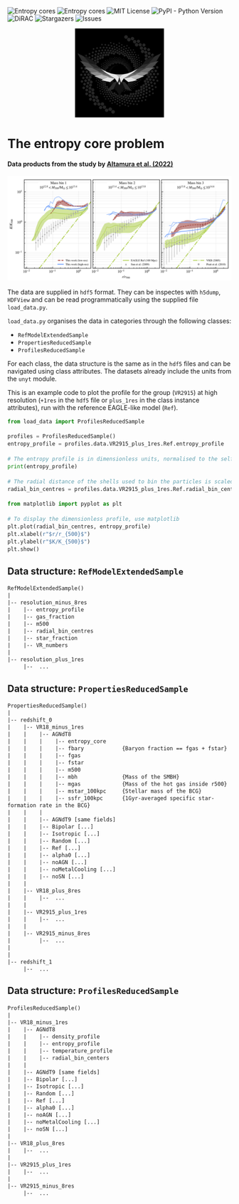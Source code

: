 ![Entropy cores](https://img.shields.io/badge/ArXiv-2210.09978-red)
![Entropy cores](https://img.shields.io/badge/ADS-2022arXiv221009978A-important)
![MIT License](https://img.shields.io/github/license/edoaltamura/entropy-core-problem)
![PyPI - Python Version](https://img.shields.io/pypi/pyversions/3)
![DiRAC](https://img.shields.io/badge/DiRAC-COSMA7-green)
![Stargazers](https://img.shields.io/github/stars/edoaltamura/entropy-core-problem)
![Issues](https://img.shields.io/github/issues/edoaltamura/entropy-core-problem)

<p align="center">
     <picture>
       <source media="(prefers-color-scheme: light)" srcset="img/logo_light.jpg">
       <img alt="Logo" src="img/logo_dark.jpg" width="200"/>
     </picture>
</p>


# The entropy core problem
#### Data products from the study by [Altamura et al. (2022)](https://ui.adsabs.harvard.edu/abs/2022arXiv221009978A/abstract)

![Profiles](img/profiles_observations.png)

The data are supplied in `hdf5` format. They can be inspectes with `h5dump`, `HDFView` and can be read programmatically using the supplied file `load_data.py`.

`load_data.py` organises the data in categories through the following classes:
- `RefModelExtendedSample`
- `PropertiesReducedSample`
- `ProfilesReducedSample`

For each class, the data structure is the same as in the `hdf5` files and can be navigated using class attributes. The datasets already include the units from the `unyt` module.

This is an example code to plot the profile for the group (`VR2915`) at high resolution (`+1res` in the `hdf5` file or `plus_1res` in the class instance attributes), run with the reference EAGLE-like model (`Ref`).
```python
from load_data import ProfilesReducedSample

profiles = ProfilesReducedSample()
entropy_profile = profiles.data.VR2915_plus_1res.Ref.entropy_profile

# The entropy profile is in dimensionless units, normalised to the self-similar scaling $K_{500}$ 
print(entropy_profile)

# The radial distance of the shells used to bin the particles is scaled by $r_{500}$
radial_bin_centres = profiles.data.VR2915_plus_1res.Ref.radial_bin_centres

from matplotlib import pyplot as plt

# To display the dimensionless profile, use matplotlib
plt.plot(radial_bin_centres, entropy_profile)
plt.xlabel(r"$r/r_{500}$")
plt.ylabel(r"$K/K_{500}$")
plt.show()
```

## Data structure: `RefModelExtendedSample`
```text
RefModelExtendedSample()
|
|-- resolution_minus_8res
|    |-- entropy_profile
|    |-- gas_fraction
|    |-- m500
|    |-- radial_bin_centres
|    |-- star_fraction
|    |-- VR_numbers
|
|-- resolution_plus_1res
     |--  ...
```

## Data structure: `PropertiesReducedSample`
```text
PropertiesReducedSample()
|
|-- redshift_0
|    |-- VR18_minus_1res
|    |    |-- AGNdT8
|    |    |    |-- entropy_core
|    |    |    |-- fbary            {Baryon fraction == fgas + fstar}
|    |    |    |-- fgas
|    |    |    |-- fstar
|    |    |    |-- m500
|    |    |    |-- mbh              {Mass of the SMBH}
|    |    |    |-- mgas             {Mass of the hot gas inside r500}
|    |    |    |-- mstar_100kpc     {Stellar mass of the BCG}
|    |    |    |-- ssfr_100kpc      {1Gyr-averaged specific star-formation rate in the BCG}
|    |    |
|    |    |-- AGNdT9 [same fields]
|    |    |-- Bipolar [...]
|    |    |-- Isotropic [...]
|    |    |-- Random [...]
|    |    |-- Ref [...]
|    |    |-- alpha0 [...]
|    |    |-- noAGN [...]
|    |    |-- noMetalCooling [...]
|    |    |-- noSN [...]
|    |
|    |-- VR18_plus_8res
|    |    |--  ...
|    |
|    |-- VR2915_plus_1res
|    |    |--  ...
|    |
|    |-- VR2915_minus_8res
|         |--  ...
|
|
|-- redshift_1
     |--  ...
```

## Data structure: `ProfilesReducedSample`
```text
ProfilesReducedSample()
|
|-- VR18_minus_1res
|    |-- AGNdT8
|    |    |-- density_profile
|    |    |-- entropy_profile
|    |    |-- temperature_profile
|    |    |-- radial_bin_centers
|    |
|    |-- AGNdT9 [same fields]
|    |-- Bipolar [...]
|    |-- Isotropic [...]
|    |-- Random [...]
|    |-- Ref [...]
|    |-- alpha0 [...]
|    |-- noAGN [...]
|    |-- noMetalCooling [...]
|    |-- noSN [...]
|
|-- VR18_plus_8res
|    |--  ...
|
|-- VR2915_plus_1res
|    |--  ...
|
|-- VR2915_minus_8res
     |--  ...
```
